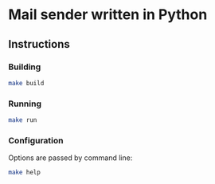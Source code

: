 # Mail sender written in Python

## Instructions

### Building

```bash
make build
```

### Running

```bash
make run
```

### Configuration

Options are passed by command line:

```bash
make help
```
